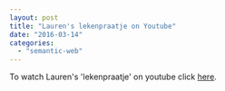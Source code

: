 ```yaml
---
layout: post
title: "Lauren's lekenpraatje on Youtube"
date: "2016-03-14"
categories: 
  - "semantic-web"
---
```


To watch Lauren's 'lekenpraatje' on youtube click [here](https://youtu.be/Cs5Q5E4Ai1w).

